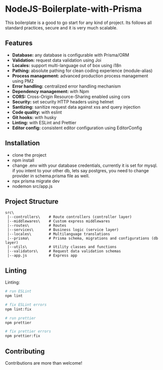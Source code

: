 # NodeJS-Boilerplate-with-Prisma
This boilerplate is a good to go start for any kind of project. Its follows all standard practices, secure and it is very much scalable.

## Features
- **Database:** any database is configurable with Prisma/ORM
- **Validation:** request data validation using Joi
- **Locales:** support multi-language out of box using i18n
- **Pathing:** absolute pathing for clean coding experience (module-alias)
- **Process management:** advanced production process management using PM2
- **Error handling:** centralized error handling mechanism
- **Dependency management:** with Npm
- **CORS:** Cross-Origin Resource-Sharing enabled using cors
- **Security:** set security HTTP headers using helmet
- **Santizing:** sanitize request data against xss and query injection
- **Code quality:** with eslint
- **Git hooks:** with husky
- **Linting:** with ESLint and Prettier
- **Editor config:** consistent editor configuration using EditorConfig

## Installation
- clone the project
- npm install
- change .env with your database credentials, currently it is set for mysql. if you intent to your other db, lets say postgres, you need to change provider in schema.prisma file as well.
- npx prisma migrate dev
- nodemon src/app.js

## Project Structure

```
src\
 |--controllers\    # Route controllers (controller layer)
 |--middlewares\    # Custom express middlewares
 |--routes\         # Routes
 |--services\       # Business logic (service layer)
 |--locales\        # Multilanguage translations
 |--prisma\         # Prisma schema, migrations and configurations (db layer)
 |--utils\          # Utility classes and functions
 |--validators\     # Request data validation schemas
 |--app.js          # Express app
```

## Linting
Linting:

```bash
# run ESLint
npm lint

# fix ESLint errors
npm lint:fix

# run prettier
npm prettier

# fix prettier errors
npm prettier:fix
```

## Contributing

Contributions are more than welcome!

